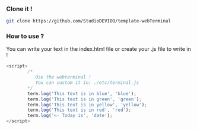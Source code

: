 ### Clone it !
```sh
git clone https://github.com/StudioDEVIOO/template-webTerminal
```

### How to use ?
You can write your text in the index.html file or create your .js file to write in !
```js
<script> 
        /*
           Use the webterminal !
           You can custom it in: ./etc/terminal.js
        */
        term.log('This text is in blue', 'blue');
        term.log('This text is in green', 'green');
        term.log('This text is in yellow', 'yellow');
        term.log('This text is in red', 'red');
        term.log('<- Today is', 'date');
</script>
```
